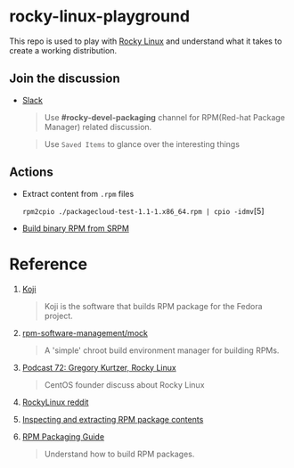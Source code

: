 # rocky-linux-playground

This repo is used to play with [Rocky Linux](https://github.com/rocky-linux/rocky) and understand what it takes to create a working distribution.


## Join the discussion

- [Slack](https://app.slack.com/client/T0YKGK200/C01HFJK8LFJ)

    > Use **#rocky-devel-packaging** channel for RPM(Red-hat Package Manager) related discussion.
    
    > Use `Saved Items` to glance over the interesting things

## Actions

- Extract content from `.rpm` files

    `rpm2cpio ./packagecloud-test-1.1-1.x86_64.rpm | cpio -idmv`[5]

- [Build binary RPM from SRPM](./Install-from-SRPM.md)


# Reference 

1. [Koji](https://fedoraproject.org/wiki/Koji)

    > Koji is the software that builds RPM package for the Fedora project.

2. [rpm-software-management/mock](https://github.com/rpm-software-management/mock)

    > A 'simple' chroot build environment manager for building RPMs.

3. [Podcast 72: Gregory Kurtzer, Rocky Linux](https://www.youtube.com/watch?v=KAmmZ1BvLe0)

    > CentOS founder discuss about Rocky Linux


4. [RockyLinux reddit](https://www.reddit.com/r/RockyLinux/)

5. [Inspecting and extracting RPM package contents](https://blog.packagecloud.io/eng/2015/10/13/inspect-extract-contents-rpm-packages/)


6. [RPM Packaging Guide](https://rpm-packaging-guide.github.io/#preparing-software-for-packaging)

    > Understand how to build RPM packages.
